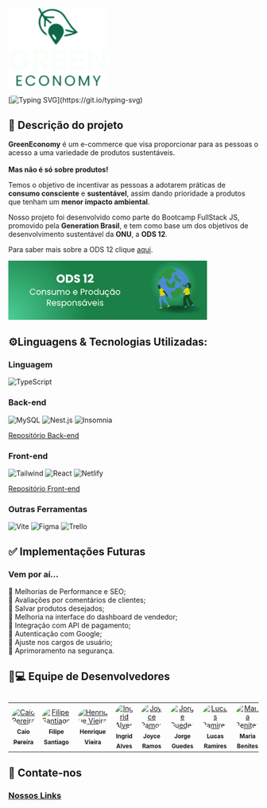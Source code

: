 
<img align="center" src="https://github.com/PI-GreenEconomy/.github/raw/main/profile/Logo%20GreenEconomy.svg" alt="GreenEconomy imagem" width="200" heigth= "200">

[![Typing SVG](https://readme-typing-svg.herokuapp.com?font=Poppins&weight=600&pause=1000&color=17F3A5&random=false&width=800&height=100&lines=Economia+verde+para+um+futuro+sustent%C3%A1vel++e+de+consumo+respons%C3%A1vel!)](https://git.io/typing-svg)

## 📗 Descrição do projeto
<p style="text=align: justify;"> <b>GreenEconomy</b> é um e-commerce que visa proporcionar para as pessoas o acesso a uma variedade de produtos sustentáveis. <br>
<br>
<strong>Mas não é só sobre produtos!</strong>
<br align="center">

Temos o objetivo de incentivar as pessoas a adotarem práticas de <strong>consumo consciente</strong> e <strong>sustentável</strong>, assim dando prioridade a produtos que tenham um <strong>menor impacto ambiental</strong>.</p>
<p>Nosso projeto foi desenvolvido como parte do Bootcamp FullStack JS, promovido pela <strong>Generation Brasil</strong>, e tem como base um dos objetivos de desenvolvimento sustentável da <strong>ONU</strong>, a <strong>ODS 12</strong>.

 Para saber mais sobre a ODS 12 clique [aqui](https://brasil.un.org/pt-br/sdgs/12).
 </p>

<div>

<img  src="https://github.com/PI-GreenEconomy/.github/raw/main/profile/ods12.png" width="400">

</div>


<table>
  <tr>
<h2 align="left">⚙️Linguagens & Tecnologias Utilizadas:</h2>

<h3>Linguagem</h3>

![TypeScript](https://img.shields.io/badge/typescript-193?style=for-the-badge&logo=typescript)

<h3>Back-end</h3>

![MySQL](https://img.shields.io/badge/MySQL-193?style=for-the-badge&logo=mysql)
![Nest.js](https://img.shields.io/badge/nest.js-193?style=for-the-badge&logo=nestjs)
![Insomnia](https://img.shields.io/badge/insomnia-193?style=for-the-badge&logo=insomnia)

[Repositório Back-end](https://github.com/PI-GreenEconomy/backend)

<h3>Front-end</h3>

![Tailwind](https://img.shields.io/badge/tailwindcss-193?style=for-the-badge&logo=tailwind-css)
![React](https://img.shields.io/badge/react-193?style=for-the-badge&logo=react)
![Netlify](https://img.shields.io/badge/netlify-193?style=for-the-badge&logo=netlify)

[Repositório Front-end](https://github.com/PI-GreenEconomy/frontend)

<h3> Outras Ferramentas</h3>

![Vite](https://img.shields.io/badge/vite-193?style=for-the-badge&logo=vite)
![Figma](https://img.shields.io/badge/figma-193?style=for-the-badge&logo=figma)
![Trello](https://img.shields.io/badge/trello-193?style=for-the-badge&logo=trello)

   

## ✅ Implementações Futuras
### Vem por aí...

  <p> 
🍃 Melhorias de Performance e SEO;<br>
🍃 Avaliações por comentários de clientes;<br>
🍃 Salvar produtos desejados;<br>
🍃 Melhoria na interface do dashboard de vendedor;<br>
🍃 Integração com API de pagamento;<br>
🍃 Autenticação com Google;<br>
🍃 Ajuste nos cargos de usuário;<br>
🍃 Aprimoramento na segurança.<br>
</p>
  
## 💚💻 Equipe de Desenvolvedores

<table>
  <tr>
    <td align="center"><a href="https://github.com/SenhorKaioh"><img style="border-radius: 50%;" src="https://avatars.githubusercontent.com/u/114591319?v=4" width="100px;" alt="Caio Pereira"/><br /><sub><b>Caio Pereira</b></sub></a><br/></td>
    <td align="center"><a href="https://github.com/DEVnaoCry"><img style="border-radius: 50%;" src="https://avatars.githubusercontent.com/u/162051264?v=4" width="100px;" alt="Filipe Santiago"/><br /><sub><b>Filipe Santiago</b></sub></a><br/></td> 
    <td align="center"><a href="https://github.com/hrvieira"><img style="border-radius: 50%;" src="https://avatars.githubusercontent.com/u/114888216?v=4" width="100px;" alt="Henrique Vieira"/><br /><sub><b>Henrique Vieira</b></sub></a><br/></td> 
      <td align="center"><a href="https://github.com/Ind-ALL"><img style="border-radius: 50%;" src="https://avatars.githubusercontent.com/u/130408490?v=4" width="100px;" alt="Ingrid Alves"/><br /><sub><b>Ingrid Alves</b></sub></a><br/></td> 
     <td align="center"><a href="https://github.com/joycervs"><img style="border-radius: 50%;" src="https://avatars.githubusercontent.com/u/126120748?v=4" width="100px;" alt="Joyce Ramos"/><br /><sub><b>Joyce Ramos</b></sub></a><br/></td> 
    <td align="center"><a href="https://github.com/jorgeguedess"><img style="border-radius: 50%;" src="https://avatars.githubusercontent.com/u/92119345?v=4" width="100px;" alt="Jorge Guedes"/><br /><sub><b>Jorge Guedes</b></sub></a><br/></td> 
    <td align="center"><a href="https://github.com/Lucas-Ramires"><img style="border-radius: 50%;" src="https://avatars.githubusercontent.com/u/120321623?v=4" width="100px;" alt="Lucas Ramires"/><br /><sub><b>Lucas Ramires</b></sub></a><br/></td> 
    <td align="center"><a href="https://github.com/MariaBenitesJones"><img style="border-radius: 50%;" src="https://avatars.githubusercontent.com/u/153673223?v=4" width="100px;" alt="Maria Benites"/><br /><sub><b>Maria Benites</b></sub></a><br/></td> 
<td align="center"><a href="https://github.com/StephanieSST"><img style="border-radius: 50%;" src="https://avatars.githubusercontent.com/u/142758656?v=4" width="70px;" alt="Stephanie Steuernagel"/><br /><sub><b>Stephanie Steuernagel</b></sub></a><br/></td> 

</table>

## 💚 Contate-nos
<h3>

[Nossos Links](https://linktr.ee/Greenconomy)
</h3>
